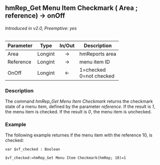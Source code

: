 ## hmRep_Get Menu Item Checkmark ( Area ; reference) → onOff
###### Introduced in v2.0, Preemptive: yes

|Parameter|Type|In/Out|Description
|---|---|:---:|---
|Area|Longint|→|hmReports area
|Reference|Longint|→|menu item ID
|OnOff|Longint|←|1=checked<br />0=not checked

### Description
The command *hmRep_Get Menu Item Checkmark* returns the checkmark state of a menu item, defined by the parameter *reference*. If the result is *1*, the menu item is checked. If the result is *0*, the menu item is unchecked.

### Example
The following example returnes if the menu item with the reference 10, is checked:

```4d
var $vf_checked : Boolean

$vf_checked:=hmRep_Get Menu Item Checkmark(hmRep; 10)=1
```
